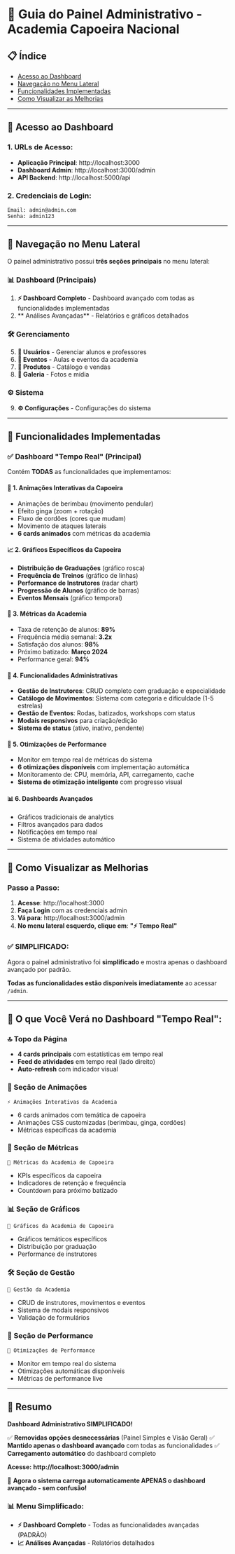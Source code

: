 # 🎯 Guia do Painel Administrativo - Academia Capoeira Nacional

## 📋 Índice
- [Acesso ao Dashboard](#acesso-ao-dashboard)
- [Navegação no Menu Lateral](#navegação-no-menu-lateral)  
- [Funcionalidades Implementadas](#funcionalidades-implementadas)
- [Como Visualizar as Melhorias](#como-visualizar-as-melhorias)

---

## 🔐 **Acesso ao Dashboard**

### **1. URLs de Acesso:**
- **Aplicação Principal**: http://localhost:3000
- **Dashboard Admin**: http://localhost:3000/admin
- **API Backend**: http://localhost:5000/api

### **2. Credenciais de Login:**
```
Email: admin@admin.com
Senha: admin123
```

---

## 🧭 **Navegação no Menu Lateral**

O painel administrativo possui **três seções principais** no menu lateral:

### **📊 Dashboard (Principais)**
1. **⚡ Dashboard Completo** - Dashboard avançado com todas as funcionalidades implementadas
2. ** Análises Avançadas** - Relatórios e gráficos detalhados

### **🛠️ Gerenciamento**
5. **👥 Usuários** - Gerenciar alunos e professores
6. **📅 Eventos** - Aulas e eventos da academia
7. **🛒 Produtos** - Catálogo e vendas
8. **📸 Galeria** - Fotos e mídia

### **⚙️ Sistema**
9. **⚙️ Configurações** - Configurações do sistema

---

## 🌟 **Funcionalidades Implementadas** 

### **✅ Dashboard "Tempo Real" (Principal)**
Contém **TODAS** as funcionalidades que implementamos:

#### **🎯 1. Animações Interativas da Capoeira**
- Animações de berimbau (movimento pendular)
- Efeito ginga (zoom + rotação)  
- Fluxo de cordões (cores que mudam)
- Movimento de ataques laterais
- **6 cards animados** com métricas da academia

#### **📈 2. Gráficos Específicos da Capoeira**
- **Distribuição de Graduações** (gráfico rosca)
- **Frequência de Treinos** (gráfico de linhas)
- **Performance de Instrutores** (radar chart)
- **Progressão de Alunos** (gráfico de barras)
- **Eventos Mensais** (gráfico temporal)

#### **🥋 3. Métricas da Academia**
- Taxa de retenção de alunos: **89%**
- Frequência média semanal: **3.2x**
- Satisfação dos alunos: **98%** 
- Próximo batizado: **Março 2024**
- Performance geral: **94%**

#### **🔧 4. Funcionalidades Administrativas** 
- **Gestão de Instrutores**: CRUD completo com graduação e especialidade
- **Catálogo de Movimentos**: Sistema com categoria e dificuldade (1-5 estrelas)
- **Gestão de Eventos**: Rodas, batizados, workshops com status
- **Modais responsivos** para criação/edição
- **Sistema de status** (ativo, inativo, pendente)

#### **🚀 5. Otimizações de Performance**
- Monitor em tempo real de métricas do sistema
- **6 otimizações disponíveis** com implementação automática
- Monitoramento de: CPU, memória, API, carregamento, cache
- **Sistema de otimização inteligente** com progresso visual

#### **📊 6. Dashboards Avançados**
- Gráficos tradicionais de analytics
- Filtros avançados para dados
- Notificações em tempo real
- Sistema de atividades automático

---

## 🎯 **Como Visualizar as Melhorias**

### **Passo a Passo:**

1. **Acesse**: http://localhost:3000
2. **Faça Login** com as credenciais admin
3. **Vá para**: http://localhost:3000/admin  
4. **No menu lateral esquerdo, clique em**: **"⚡ Tempo Real"**

### **✅ SIMPLIFICADO:**
Agora o painel administrativo foi **simplificado** e mostra apenas o dashboard avançado por padrão.

**Todas as funcionalidades estão disponíveis imediatamente** ao acessar `/admin`.

---

## 📱 **O que Você Verá no Dashboard "Tempo Real":**

### **🔝 Topo da Página**
- **4 cards principais** com estatísticas em tempo real
- **Feed de atividades** em tempo real (lado direito)
- **Auto-refresh** com indicador visual

### **🎨 Seção de Animações** 
```
⚡ Animações Interativas da Academia
```
- 6 cards animados com temática de capoeira
- Animações CSS customizadas (berimbau, ginga, cordões)
- Métricas específicas da academia

### **🥋 Seção de Métricas**
```
🥋 Métricas da Academia de Capoeira  
```
- KPIs específicos da capoeira
- Indicadores de retenção e frequência
- Countdown para próximo batizado

### **📊 Seção de Gráficos**
```
🥋 Gráficos da Academia de Capoeira
```
- Gráficos temáticos específicos
- Distribuição por graduação
- Performance de instrutores

### **🛠️ Seção de Gestão**
```
🔧 Gestão da Academia
```
- CRUD de instrutores, movimentos e eventos
- Sistema de modais responsivos
- Validação de formulários

### **🚀 Seção de Performance**
```
🚀 Otimizações de Performance
```
- Monitor em tempo real do sistema
- Otimizações automáticas disponíveis
- Métricas de performance live

---

## 🎉 **Resumo**

**Dashboard Administrativo SIMPLIFICADO!** 

✅ **Removidas opções desnecessárias** (Painel Simples e Visão Geral)
✅ **Mantido apenas o dashboard avançado** com todas as funcionalidades
✅ **Carregamento automático** do dashboard completo

**Acesse:** **http://localhost:3000/admin** 

🚀 **Agora o sistema carrega automaticamente APENAS o dashboard avançado - sem confusão!**

### **📊 Menu Simplificado:**
- **⚡ Dashboard Completo** - Todas as funcionalidades avançadas (PADRÃO)
- **📈 Análises Avançadas** - Relatórios detalhados